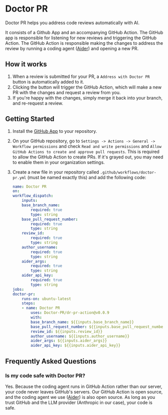 # Doctor PR

Doctor PR helps you address code reviews automatically with AI. 

It consists of a Github App and an accompanying GitHub Action. The GitHub app is responsible for listening for new reviews and triggering the GitHub Action. The GitHub Action is responsible making the changes to address the review by running a coding agent ([Aider](https://github.com/Aider-AI/aider)) and opening a new PR. 

## How it works

1. When a review is submitted for your PR, a `Address with Doctor PR` button is automatically added to it.
2. Clicking the button will trigger the GitHub Action, which will make a new PR with the changes and request a review from you.
3. If you're happy with the changes, simply merge it back into your branch, and re-request a review.

## Getting Started

1. Install the [GitHub App](https://github.com/apps/doctor-pr) to your repository.
2. On your GitHub repository, go to `Settings -> Actions -> General -> Workflow permissions` and check `Read and write permissions` and `Allow GitHub Actions to create and approve pull requests`. This is required to allow the GitHub Action to create PRs. If it's grayed out, you may need to enable them in your organization settings.
3. Create a new file in your repository called `.github/workflows/doctor-pr.yml` (must be named exactly this) and add the following code:

    ```yaml
    name: Doctor PR
    on:
    workflow_dispatch:
        inputs:
        base_branch_name:
            required: true
            type: string
        base_pull_request_number:
            required: true
            type: string
        review_id:
            required: true
            type: string
        author_username:
            required: true
            type: string
        aider_args:
            required: true
            type: string
        aider_api_key:
            required: true
            type: string
    jobs:
    doctor-pr:
        runs-on: ubuntu-latest
        steps:
        - name: Doctor PR
            uses: Doctor-PR/dr-pr-action@v0.0.9
            with:
            base_branch_name: ${{inputs.base_branch_name}}
            base_pull_request_number: ${{inputs.base_pull_request_number}}
            review_id: ${{inputs.review_id}}
            author_username: ${{inputs.author_username}}
            aider_args: ${{inputs.aider_args}}
            aider_api_key: ${{inputs.aider_api_key}}
    ```

## Frequently Asked Questions

### Is my code safe with Doctor PR?

Yes. Because the coding agent runs in GitHub Action rather than our server, your code never leaves GitHub's servers. Our GitHub Action is open source, and the coding agent we use ([Aider](https://github.com/Aider-AI/aider)) is also open source. As long as you trust GitHub and the LLM provider (Anthropic in our case), your code is safe.
